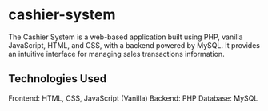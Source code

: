 # cashier-system
The Cashier System is a web-based application built using PHP, vanilla JavaScript, HTML, and CSS, with a backend powered by MySQL. It provides an intuitive interface for managing sales transactions information.
## Technologies Used
Frontend: HTML, CSS, JavaScript (Vanilla)
Backend: PHP
Database: MySQL
